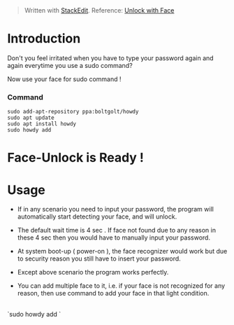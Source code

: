 
﻿


> Written with [StackEdit](https://stackedit.io/).
> Reference: [Unlock with Face](https://github.com/Boltgolt/howdy)

# Introduction
Don't you feel irritated when you have to type your password again and again everytime you use a sudo command?

Now use your face for sudo command !

### Command
	sudo add-apt-repository ppa:boltgolt/howdy
	sudo apt update
	sudo apt install howdy
	sudo howdy add


# Face-Unlock is Ready !



# Usage

- If in any scenario you need to input your password, the program will automatically start detecting your face, and will unlock.

-  The default wait time is 4 sec . If face not found due to any reason in these 4 sec then you would have to manually input your password.

- At system boot-up ( power-on ), the face recognizer would work but due to security reason you still have to insert your password.

- Except above scenario the program works perfectly.

- You can add multiple face to it, i.e. if your face is not recognized for any reason, then use command to add your face in that light condition.
<br>
  `sudo howdy add `

